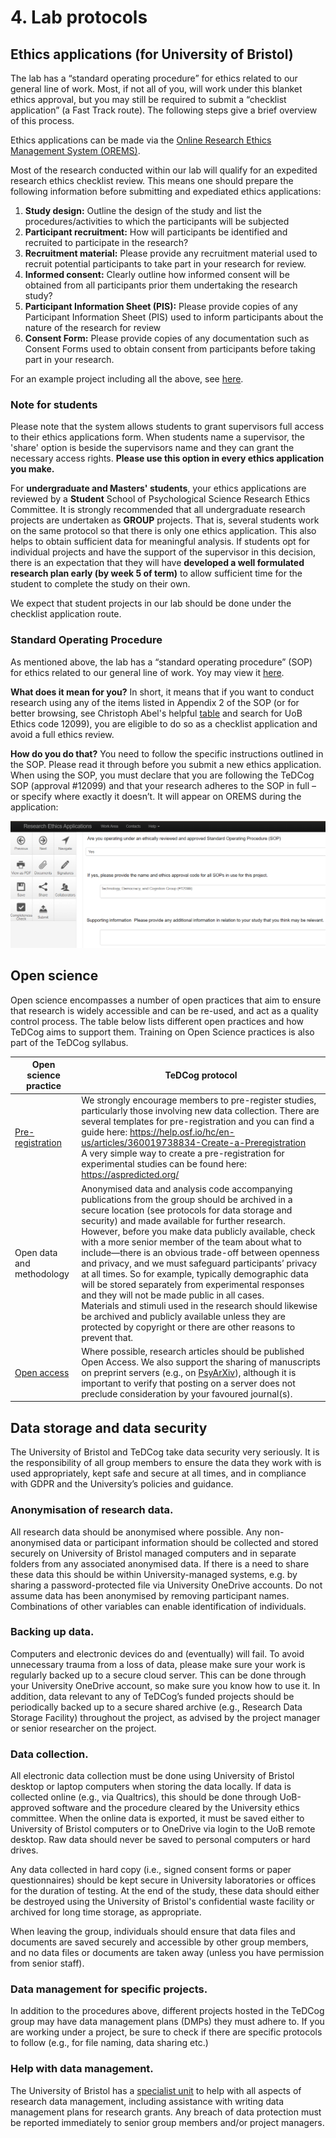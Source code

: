 # 4. Lab protocols
## Ethics applications (for University of Bristol)
The lab has a “standard operating procedure” for ethics related to our general line of work. Most, if not all of you, will work under this blanket ethics approval, but you may still be required to submit a “checklist application” (a Fast Track route). The following steps give a brief overview of this process. 

Ethics applications can be made via the [Online Research Ethics Management System (OREMS)](https://orems.bristol.ac.uk).

Most of the research conducted within our lab will qualify for an expedited research ethics checklist review. This means one should prepare the following information before submitting and expediated ethics applications:

1.	**Study design:** Outline the design of the study and list the procedures/activities to which the participants will be subjected
2.	**Participant recruitment:** How will participants be identified and recruited to participate in the research?
3.	**Recruitment material:** Please provide any recruitment material used to recruit potential participants to take part in your research for review.
4.	**Informed consent:** Clearly outline how informed consent will be obtained from all participants prior them undertaking the research study?
5.	**Participant Information Sheet (PIS):** Please provide copies of any Participant Information Sheet (PIS) used to inform participants about the nature of the research for review
6.	**Consent Form:** Please provide copies of any documentation such as Consent Forms used to obtain consent from participants before taking part in your research.

For an example project including all the above, see [here](https://uob.sharepoint.com/:f:/t/grp-lewandowsky-lab/EgLX4WVaFKJCjGxMmIi9cSgBjOVAc_NtsZOFjcR6fGVWeg?e=X6oPIu).

### Note for students
Please note that the system allows students to grant supervisors full access to their ethics applications form. When students name a supervisor, the 'share' option is beside the supervisors name and they can grant the necessary access rights. **Please use this option in every ethics application you make.**

For **undergraduate and Masters' students**, your ethics applications are reviewed by a **Student** School of Psychological Science Research Ethics Committee. It is strongly recommended that all undergraduate research projects are undertaken as **GROUP** projects. That is, several students work on the same protocol so that there is only one ethics application. This also helps to obtain sufficient data for meaningful analysis. If students opt for individual projects and have the support of the supervisor in this decision, there is an expectation that they will have **developed a well formulated research plan early (by week 5 of term)** to allow sufficient time for the student to complete the study on their own.

We expect that student projects in our lab should be done under the checklist application route. 

### Standard Operating Procedure
As mentioned above, the lab has a “standard operating procedure” (SOP) for ethics related to our general line of work.
Yoy may view it [here](https://uob.sharepoint.com/:f:/r/teams/grp-lewandowsky-lab/Shared%20Documents/Ethics_Example/SOP?csf=1&web=1&e=VkYcM0).
 
**What does it mean for you?** 
In short, it means that if you want to conduct research using any of the items listed in Appendix 2 of the SOP (or for better browsing, see Christoph Abel's helpful [table](https://docs.google.com/spreadsheets/d/1f5gzEw6kRsyLwiC8kVjhsEP2DgRxL1Dvj900p494tKs/edit#gid=1762177533) and search for UoB Ethics code 12099), you are eligible to do so as a checklist application and avoid a full ethics review.

**How do you do that?** 
You need to follow the specific instructions outlined in the SOP. Please read it through before you submit a new ethics application. When using the SOP, you must declare that you are following the TeDCog SOP (approval #12099) and that your research adheres to the SOP in full – or specify where exactly it doesn’t. It will appear on OREMS during the application:

![OREMS example](https://github.com/TeDCog/handbook/blob/main/book/source/sop_check.png?raw=true)

## Open science
Open science encompasses a number of open practices that aim to ensure that research is widely accessible and can be re-used, and act as a quality control process. The table below lists different open practices and how TeDCog aims to support them. Training on Open Science practices is also part of the TeDCog syllabus.

| Open science practice | TeDCog protocol |
|-----------------------|-----------------|
| [Pre-registration](https://www.cos.io/initiatives/prereg) | We strongly encourage members to pre-register studies, particularly those involving new data collection. There are several templates for pre-registration and you can find a guide here: https://help.osf.io/hc/en-us/articles/360019738834-Create-a-Preregistration <br> A very simple way to create a pre-registration for experimental studies can be found here: https://aspredicted.org/ |
| Open data and methodology | Anonymised data and analysis code accompanying publications from the group should be archived in a secure location (see protocols for data storage and security) and made available for further research. However, before you make data publicly available, check with a more senior member of the team about what to include—there is an obvious trade-off between openness and privacy, and we must safeguard participants’ privacy at all times. So for example, typically demographic data will be stored separately from experimental responses and they will not be made public in all cases. <br> Materials and stimuli used in the research should likewise be archived and publicly available unless they are protected by copyright or there are other reasons to prevent that. |
| [Open access](https://www.bristol.ac.uk/staff/researchers/open-access/) | Where possible, research articles should be published Open Access. We also support the sharing of manuscripts on preprint servers (e.g., on [PsyArXiv](https://psyarxiv.com/)), although it is important to verify that posting on a server does not preclude consideration by your favoured journal(s).|

## Data storage and data security

The University of Bristol and TeDCog take data security very seriously. It is the responsibility of all group members to ensure the data they work with is used appropriately, kept safe and secure at all times, and in compliance with GDPR and the University’s policies and guidance. 

### Anonymisation of research data. 
All research data should be anonymised where possible. Any non-anonymised data or participant information should be collected and stored securely on University of Bristol managed computers and in separate folders from any associated anonymised data. If there is a need to share these data this should be within University-managed systems, e.g. by sharing a password-protected file via University OneDrive accounts. Do not assume data has been anonymised by removing participant names. Combinations of other variables can enable identification of individuals.

### Backing up data. 
Computers and electronic devices do and (eventually) will fail. To avoid unnecessary trauma from a loss of data, please make sure your work is regularly backed up to a secure cloud server. This can be done through your University OneDrive account, so make sure you know how to use it. In addition, data relevant to any of TeDCog’s funded projects should be periodically backed up to a secure shared archive (e.g., Research Data Storage Facility) throughout the project, as advised by the project manager or senior researcher on the project. 

### Data collection. 
All electronic data collection must be done using University of Bristol desktop or laptop computers when storing the data locally. If data is collected online (e.g., via Qualtrics), this should be done through UoB-approved software and the procedure cleared by the University ethics committee. When the online data is exported, it must be saved either to University of Bristol computers or to OneDrive via login to the UoB remote desktop. Raw data should never be saved to personal computers or hard drives.

Any data collected in hard copy (i.e., signed consent forms or paper questionnaires) should be kept secure in University laboratories or offices for the duration of testing. At the end of the study, these data should either be destroyed using the University of Bristol's confidential waste facility or archived for long time storage, as appropriate.

When leaving the group, individuals should ensure that data files and documents are saved securely and accessible by other group members, and no data files or documents are taken away (unless you have permission from senior staff).

### Data management for specific projects. 
In addition to the procedures above, different projects hosted in the TeDCog group may have data management plans (DMPs) they must adhere to. If you are working under a project, be sure to check if there are specific protocols to follow (e.g., for file naming, data sharing etc.)

### Help with data management. 
The University of Bristol has a [specialist unit](https://data.bris.ac.uk) to help with all aspects of research data management, including assistance with writing data management plans for research grants. Any breach of data protection must be reported immediately to senior group members and/or project managers. 
